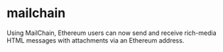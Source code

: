# mailchain
Using MailChain, Ethereum users can now send and receive rich-media HTML messages with attachments via an Ethereum address.
